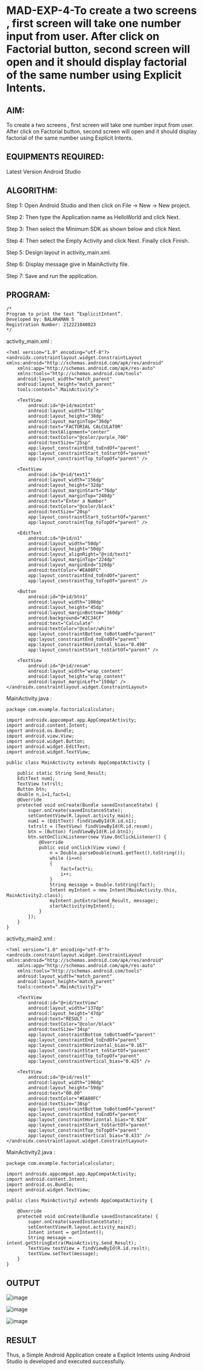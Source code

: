# MAD-EXP-4-To create a two screens , first screen will take one number input from user. After click on Factorial button, second screen will open and it should display factorial of the same number using Explicit Intents.

## AIM:

To create a two screens , first screen will take one number input from user. After click on Factorial button, second screen will open and it should display factorial of the same number using Explicit Intents.

## EQUIPMENTS REQUIRED:

Latest Version Android Studio

## ALGORITHM:

Step 1: Open Android Studio and then click on File -> New -> New project.

Step 2: Then type the Application name as HelloWorld and click Next. 

Step 3: Then select the Minimum SDK as shown below and click Next.

Step 4: Then select the Empty Activity and click Next. Finally click Finish.

Step 5: Design layout in activity_main.xml.

Step 6: Display message give in MainActivity file.

Step 7: Save and run the application.

## PROGRAM:
```
/*
Program to print the text “ExplicitIntent”.
Developed by: BALARAMAN S
Registration Number: 212221040023
*/
```
activity_main.xml :
```
<?xml version="1.0" encoding="utf-8"?>
<androidx.constraintlayout.widget.ConstraintLayout xmlns:android="http://schemas.android.com/apk/res/android"
    xmlns:app="http://schemas.android.com/apk/res-auto"
    xmlns:tools="http://schemas.android.com/tools"
    android:layout_width="match_parent"
    android:layout_height="match_parent"
    tools:context=".MainActivity">

    <TextView
        android:id="@+id/maintxt"
        android:layout_width="317dp"
        android:layout_height="38dp"
        android:layout_marginTop="36dp"
        android:text="FACTORIAL CALCULATOR"
        android:textAlignment="center"
        android:textColor="@color/purple_700"
        android:textSize="25sp"
        app:layout_constraintEnd_toEndOf="parent"
        app:layout_constraintStart_toStartOf="parent"
        app:layout_constraintTop_toTopOf="parent" />

    <TextView
        android:id="@+id/text1"
        android:layout_width="156dp"
        android:layout_height="32dp"
        android:layout_marginStart="76dp"
        android:layout_marginTop="240dp"
        android:text="Enter a Number"
        android:textColor="@color/black"
        android:textSize="20sp"
        app:layout_constraintStart_toStartOf="parent"
        app:layout_constraintTop_toTopOf="parent" />

    <EditText
        android:id="@+id/n1"
        android:layout_width="50dp"
        android:layout_height="50dp"
        android:layout_alignRight="@+id/text1"
        android:layout_marginTop="224dp"
        android:layout_marginEnd="120dp"
        android:textColor="#EA80FC"
        app:layout_constraintEnd_toEndOf="parent"
        app:layout_constraintTop_toTopOf="parent" />

    <Button
        android:id="@+id/btn1"
        android:layout_width="108dp"
        android:layout_height="45dp"
        android:layout_marginBottom="360dp"
        android:background="#2C34CF"
        android:text="Calculate"
        android:textColor="@color/white"
        app:layout_constraintBottom_toBottomOf="parent"
        app:layout_constraintEnd_toEndOf="parent"
        app:layout_constraintHorizontal_bias="0.498"
        app:layout_constraintStart_toStartOf="parent" />

    <TextView
        android:id="@+id/resum"
        android:layout_width="wrap_content"
        android:layout_height="wrap_content"
        android:layout_marginLeft="150dp" />
</androidx.constraintlayout.widget.ConstraintLayout>
```
MainActivity.java :
```
package com.example.factorialcalculator;

import androidx.appcompat.app.AppCompatActivity;
import android.content.Intent;
import android.os.Bundle;
import android.view.View;
import android.widget.Button;
import android.widget.EditText;
import android.widget.TextView;

public class MainActivity extends AppCompatActivity {

    public static String Send_Result;
    EditText num1;
    TextView txtrslt;
    Button btn;
    double n,i=1,fact=1;
    @Override
    protected void onCreate(Bundle savedInstanceState) {
        super.onCreate(savedInstanceState);
        setContentView(R.layout.activity_main);
        num1 = (EditText) findViewById(R.id.n1);
        txtrslt = (TextView) findViewById(R.id.resum);
        btn = (Button) findViewById(R.id.btn1);
        btn.setOnClickListener(new View.OnClickListener() {
            @Override
            public void onClick(View view) {
                n = Double.parseDouble(num1.getText().toString());
                while (i<=n)
                {
                    fact=fact*i;
                    i++;
                }
                String message = Double.toString(fact);
                Intent myIntent = new Intent(MainActivity.this, MainActivity2.class);
                myIntent.putExtra(Send_Result, message);
                startActivity(myIntent);
            }
        });
    }
}
```
activity_main2.xml :
```
<?xml version="1.0" encoding="utf-8"?>
<androidx.constraintlayout.widget.ConstraintLayout xmlns:android="http://schemas.android.com/apk/res/android"
    xmlns:app="http://schemas.android.com/apk/res-auto"
    xmlns:tools="http://schemas.android.com/tools"
    android:layout_width="match_parent"
    android:layout_height="match_parent"
    tools:context=".MainActivity2">

    <TextView
        android:id="@+id/textView"
        android:layout_width="137dp"
        android:layout_height="47dp"
        android:text="RESULT : "
        android:textColor="@color/black"
        android:textSize="34sp"
        app:layout_constraintBottom_toBottomOf="parent"
        app:layout_constraintEnd_toEndOf="parent"
        app:layout_constraintHorizontal_bias="0.167"
        app:layout_constraintStart_toStartOf="parent"
        app:layout_constraintTop_toTopOf="parent"
        app:layout_constraintVertical_bias="0.425" />

    <TextView
        android:id="@+id/reslt"
        android:layout_width="198dp"
        android:layout_height="59dp"
        android:text="00.00"
        android:textColor="#EA80FC"
        android:textSize="38sp"
        app:layout_constraintBottom_toBottomOf="parent"
        app:layout_constraintEnd_toEndOf="parent"
        app:layout_constraintHorizontal_bias="0.924"
        app:layout_constraintStart_toStartOf="parent"
        app:layout_constraintTop_toTopOf="parent"
        app:layout_constraintVertical_bias="0.433" />
</androidx.constraintlayout.widget.ConstraintLayout>
```
MainActivity2.java :
```
package com.example.factorialcalculator;

import androidx.appcompat.app.AppCompatActivity;
import android.content.Intent;
import android.os.Bundle;
import android.widget.TextView;

public class MainActivity2 extends AppCompatActivity {

    @Override
    protected void onCreate(Bundle savedInstanceState) {
        super.onCreate(savedInstanceState);
        setContentView(R.layout.activity_main2);
        Intent intent = getIntent();
        String message = intent.getStringExtra(MainActivity.Send_Result);
        TextView textView = findViewById(R.id.reslt);
        textView.setText(message);
    }
}
```
## OUTPUT
![image](https://github.com/Siddarthan999/MAD-EXP-4-Finding-Factorial-of-a-Number-using-Explicit-Intents/assets/91734840/823933f2-eceb-4b50-b492-ea3e7fd50921)

![image](https://github.com/Siddarthan999/MAD-EXP-4-Finding-Factorial-of-a-Number-using-Explicit-Intents/assets/91734840/a5f71b7c-7fcf-4ef3-8abb-5a187ccf0f95)

![image](https://github.com/Siddarthan999/MAD-EXP-4-Finding-Factorial-of-a-Number-using-Explicit-Intents/assets/91734840/3a108cca-2820-418c-a4e2-ebefa6ade5f0)

## RESULT
Thus, a Simple Android Application create a Explicit Intents using Android Studio is developed and executed successfully.
